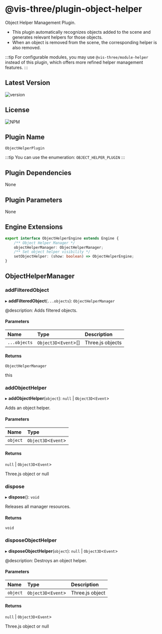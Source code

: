 # @vis-three/plugin-object-helper

Object Helper Management Plugin.

- This plugin automatically recognizes objects added to the scene and generates relevant helpers for those objects.
- When an object is removed from the scene, the corresponding helper is also removed.

:::tip
For configurable modules, you may use `@vis-three/module-helper` instead of this plugin, which offers more refined helper management features.
:::

## Latest Version

<img alt="version" src="https://img.shields.io/npm/v/@vis-three/plugin-object-helper">

## License

<img alt="NPM" src="https://img.shields.io/npm/l/@vis-three/plugin-object-helper?color=blue">

## Plugin Name

`ObjectHelperPlugin`

:::tip
You can use the enumeration: `OBJECT_HELPER_PLUGIN`
:::

## Plugin Dependencies

None

## Plugin Parameters

None

## Engine Extensions


```ts
export interface ObjectHelperEngine extends Engine {
    /** Object Helper Manager */
    objectHelperManager: ObjectHelperManager;
    /** Set object helper visibility */
    setObjectHelper: (show: boolean) => ObjectHelperEngine;
}
```

## ObjectHelperManager

### addFilteredObject

▸ **addFilteredObject**(`...objects`): `ObjectHelperManager`

@description: Adds filtered objects.

#### Parameters

| Name         | Type                   | Description  |
| :----------- | :--------------------- | :----------- |
| `...objects` | `Object3D`<`Event`\>[] | Three.js objects |

#### Returns

`ObjectHelperManager`

this

### addObjectHelper

▸ **addObjectHelper**(`object`): `null` \| `Object3D`<`Event`\>

Adds an object helper.

#### Parameters

| Name     | Type                 |
| :------- | :------------------- |
| `object` | `Object3D`<`Event`\> |

#### Returns

`null` \| `Object3D`<`Event`\>

Three.js object or null

### dispose

▸ **dispose**(): `void`

Releases all manager resources.

#### Returns

`void`

### disposeObjectHelper

▸ **disposeObjectHelper**(`object`): `null` \| `Object3D`<`Event`\>

@description: Destroys an object helper.

#### Parameters

| Name     | Type                 | Description  |
| :------- | :------------------- | :----------- |
| `object` | `Object3D`<`Event`\> | Three.js object |

#### Returns

`null` \| `Object3D`<`Event`\>

Three.js object or null

